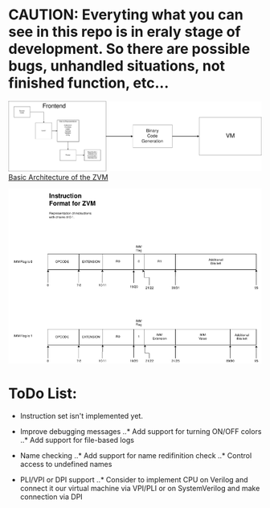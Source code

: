 # CAUTION: Everyting what you can see in this repo is in eraly stage of development. So there are possible bugs, unhandled situations, not finished function, etc...

![Arch](./images/arch.png)
[Basic Architecture of the ZVM](https://www.draw.io/?lightbox=1&highlight=0000ff&edit=_blank&layers=1&nav=1&title=Untitled%20Diagram.drawio#R3VnbcuI4EP0aHqnyhVseY5IwU5tUzS5Ts7OPii1szQjJK4sA8%2FUr2ZKvAgyxAztP2O3ultR9TqslBu58vVswEEcvNIB44FjBbuA%2BDBzHsS1L%2FEjJPpPY1lRJQoYCJSsES%2FQLakUl3aAAJhVFTinmKK4KfUoI9HlFBhij26raiuLqqDEI1YhWIVj6AMOG2t8o4FEmnY1L2p8gCiM9cr7iNdDKSpBEIKDbksh9HLhzRinPnta7OcQyejoumd3Tga%2F5xBgkvI3BYrwezv%2F4x%2Ftzb8UL%2FpV8X0SzoTPL3LwBvFErVrPlex0CRjckgNKLNXC9bYQ4XMbAl1%2B3IutCFvE1Fm%2B2eFTuIONwd3Cidr58ARxI15CzvVDZFgGe6qhFpeCOtRCopIa5bbFu8aCWfkYYNNqOhQEGAhjqlTIe0ZASgB8LqVcNVKHzTGmswvMDcr5XKAcbTk3BkwMdD52YF90wHx5bkeIKYCHkxwBgTgWDGHD0Vp1H92E3RH2CxXS9AL2Jx1A%2BLrOlytxn316Z%2FqQlYvCSgcHHXBSm9ubXwr8yGCkw7quvJXbYJnbM%2BiLH3e%2FGjfdiXpl%2BoUiMnKfNnVTz5tSrVcZFZVXLST6Ny9PkNNL0DHeQXR3OjlWNiz1pCWi7t3LfYtO7KUSfrOLTXhA9cmqIrpeYjGkNRN8zBvYltVgqJEfGGZnHKVKceeyULnaTL7cNgpNlbdoSLPYBvn7Mnj9thP0LYMkN1Cl3VkWh27ZO9bbx2u36Iw78n0tx9kGUtG6IHgAH59rIJupcmxeAyAmbK6d9PLm5tDcpomMXV2I1%2BXcjD4%2FeWjAekYF7L75a8U62yjI0ViYfclmK5LdR6ZsIGB8CjEJl54twSRKWPwfQpwykuUt1ZGIYRgQWQ%2Bs0fpbWou4Jrb9gzGAi3IFa1mMjTiw1idJ69Fzqg1x0ADjD%2F2eScLZpC%2FAzHD9tSA9en8GrvG3p0mV7ep%2Fh9BtgCLziMw5gl42j2o5WVUaWDOQDfK%2B8pxzx9FgYrqQVFVornN7ZrJDksLeihKutXPQP2fsTWCMsi8cniN%2Bg9Nr91lSrUbbpTDgxtdCTvoqU7pYO7U2GMiWDNUzS6KXVKC1HhzgulS%2F38sSEFiRBCQ2Zw%2Fa4u%2Br8j1KlzUpqcJflvIpKUaLRr5SV2UarenShPfYG4wdJBtGrJgrrTW6YCZSInRqR8Gva%2FA5HHR0gxzX0G8B%2FZwC%2F2xf23dE1Tgpib6I%2F80tot9uzg74HPn1feHfNw4Njuos6i7Wu0wVrzV48REAajHfT92aWVL44%2FYi5G7b7tOD0tLwFJJBV%2BtSuKu5HH2Puanc19nTcqJKOqUra097K5Oz%2FVSY7vz%2Bz861KX2zV27EDF2hNT6NTnnq%2BXHYPF973dTrfXg7y7MqMasQ8vwUoUWpk6rovuRoQr8VfwVnWin%2FU3cf%2FAA%3D%3D)

![IF](./images/instrformat.png)

# ToDo List:
* Instruction set isn't implemented yet.
* Improve debugging messages
..* Add support for turning ON/OFF colors
..* Add support for file-based logs

* Name checking
..* Add support for name redifinition check
..* Control access to undefined names

* PLI/VPI or DPI support
..* Consider to implement CPU on Verilog and connect it our virtual machine via
VPI/PLI or on SystemVerilog and make connection via DPI
